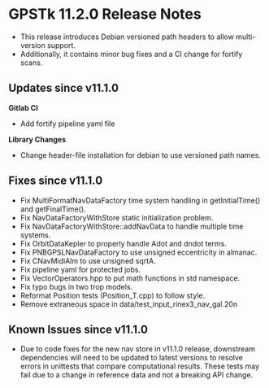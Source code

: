GPSTk 11.2.0 Release Notes
========================

 * This release introduces Debian versioned path headers to allow multi-version support.
 * Additionally, it contains minor bug fixes and a CI change for fortify scans.

Updates since v11.1.0
---------------------

**Gitlab CI**
  * Add fortify pipeline yaml file

**Library Changes**
  * Change header-file installation for debian to use versioned path names.  

Fixes since v11.1.0
--------------------
  * Fix MultiFormatNavDataFactory time system handling in getInitialTime() and getFinalTime().
  * Fix NavDataFactoryWithStore static initialization problem.
  * Fix NavDataFactoryWithStore::addNavData to handle multiple time systems.
  * Fix OrbitDataKepler to properly handle Adot and dndot terms.
  * Fix PNBGPSLNavDataFactory to use unsigned eccentricity in almanac.
  * Fix CNavMidiAlm to use unsigned sqrtA.
  * Fix pipeline yaml for protected jobs.
  * Fix VectorOperators.hpp to put math functions in std namespace.
  * Fix typo bugs in two trop models.
  * Reformat Position tests (Position_T.cpp) to follow style.
  * Remove extraneous space in data/test_input_rinex3_nav_gal.20n
  
Known Issues since v11.1.0
-------------------------
 * Due to code fixes for the new nav store in v11.1.0 release, downstream dependencies
 will need to be updated to latest versions to resolve errors in unittests that compare computational results. 
 These tests may fail due to a change in reference data and not a breaking API change.